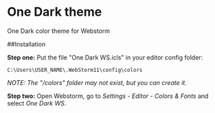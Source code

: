 # One Dark theme
One Dark color theme for Webstorm

##Installation

**Step one:**
Put the file "One Dark WS.icls" in your editor config folder:

```
C:\Users\USER_NAME\.WebStorm11\config\colors
```
*NOTE: The "/colors" folder may not exist, but you can create it.*

**Step two:**
Open Webstorm, go to *Settings - Editor - Colors & Fonts* and select *One Dark WS*.
